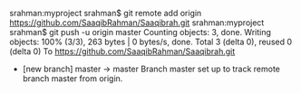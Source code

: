 srahman:myproject srahman$ git remote add origin https://github.com/SaaqibRahman/Saaqibrah.git
srahman:myproject srahman$ git push -u origin master
Counting objects: 3, done.
Writing objects: 100% (3/3), 263 bytes | 0 bytes/s, done.
Total 3 (delta 0), reused 0 (delta 0)
To https://github.com/SaaqibRahman/Saaqibrah.git
 * [new branch] master -> master
Branch master set up to track remote branch master from origin.
